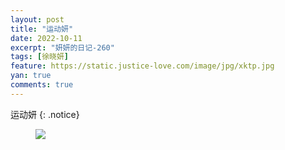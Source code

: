 ```yaml
---
layout: post
title: "运动妍"
date: 2022-10-11
excerpt: "妍妍的日记-260"
tags: [徐晓妍]
feature: https://static.justice-love.com/image/jpg/xktp.jpg
yan: true
comments: true
---
```

运动妍
{: .notice}
<figure>
    <img src="{{ site.staticUrl }}/yanyan/image/yundongtiaogao.jpeg" />
</figure>
